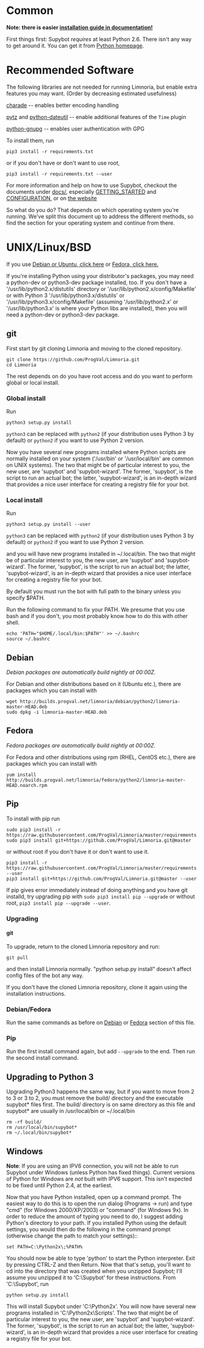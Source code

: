 # Common

**Note: there is easier [installation guide in documentation!](http://doc.supybot.aperio.fr/en/latest/use/install.html)**

First things first: Supybot *requires* at least Python 2.6.  There
isn't any way to get around it.  You can get it from [Python homepage].

[Python homepage]:http://python.org/

# Recommended Software

The following libraries are not needed for running Limnoria, but enable
extra features you may want. (Order by decreasing estimated usefulness)

[charade] -- enables better encoding handling

[pytz] and [python-dateutil] -- enable additional features of the `Time` plugin

[python-gnupg] -- enables user authentication with GPG

[charade]:https://pypi.python.org/pypi/charade
[pytz]:https://pypi.python.org/pypi/pytz
[python-dateutil]:https://pypi.python.org/pypi/python-dateutil
[python-gnupg]:https://pypi.python.org/pypi/python-gnupg

To install them, run 

`pip3 install -r requirements.txt`

or if you don't have or don't want to use root, 

`pip3 install -r requirements.txt --user`

For more information and help on how to use Supybot, checkout
the documents under [docs/], especially [GETTING_STARTED] and
[CONFIGURATION], or on [the website]

[docs/]:docs/index.rst
[GETTING_STARTED]:docs/GETTING_STARTED.rst
[CONFIGURATION]:docs/CONFIGURATION.rst
[the website]:http://supybot.aperio.fr/doc/use/index.html

So what do you do?  That depends on which operating system you're
running.  We've split this document up to address the different
methods, so find the section for your operating system and continue
from there.

# UNIX/Linux/BSD

If you use [Debian or Ubuntu, click here](INSTALL.md#debian) or [Fedora, click here.](INSTALL.md#fedora)

If you're installing Python using your distributor's packages, you may
need a python-dev or python3-dev package installed, too.  If you don't have
a '/usr/lib/python2.x/distutils' directory or 
'/usr/lib/python2.x/config/Makefile' or with Python 3 
'/usr/lib/python3.x/distutils' or '/usr/lib/python3.x/config/Makefile' (assuming '/usr/lib/python2.x' or '/usr/lib/python3.x' is where your Python 
libs are installed), then you will need a python-dev or python3-dev package.

## git

First start by git cloning Limnoria and moving to the cloned repository.

```
git clone https://github.com/ProgVal/Limnoria.git
cd Limnoria
```

The rest depends on do you have root access and do you want to perform global or local install.

### Global install

Run

```
python3 setup.py install
```

`python3` can be replaced with `python2` (if your distribution 
uses Python 3 by default) or `python2` if you want to use Python 2
version.

Now you have several new programs installed where Python scripts are normally
installed on your system ('/usr/bin' or '/usr/local/bin' are common on
UNIX systems).  The two that might be of particular interest to you, the
new user, are 'supybot' and 'supybot-wizard'.  The former, 'supybot', is
the script to run an actual bot; the latter, 'supybot-wizard', is an
in-depth wizard that provides a nice user interface for creating a
registry file for your bot.

### Local install

Run

```
python3 setup.py install --user
```

`python3` can be replaced with `python2` (if your distribution 
uses Python 3 by default) or `python2` if you want to use Python 2 
version.

and you will have new programs installed in ~/.local/bin. The two that might be of particular interest to you, the
new user, are 'supybot' and 'supybot-wizard'.  The former, 'supybot', is
the script to run an actual bot; the latter, 'supybot-wizard', is an
in-depth wizard that provides a nice user interface for creating a
registry file for your bot.

By default you must run the bot with full path to the binary unless you specify $PATH.

Run the following command to fix your PATH. We presume that you use bash 
and if you don't, you most probably know how to do this with other shell.

```
echo 'PATH="$HOME/.local/bin:$PATH"' >> ~/.bashrc
source ~/.bashrc
```

## Debian

*Debian packages are automatically build nightly at 00:00Z.*

For Debian and other distributions based on it (Ubuntu etc.), there are
packages which you can install with

```
wget http://builds.progval.net/limnoria/debian/python2/limnoria-master-HEAD.deb
sudo dpkg -i limnoria-master-HEAD.deb
```

## Fedora

*Fedora packages are automatically build nightly at 00:00Z.*

For Fedora and other distributions using rpm (RHEL, CentOS etc.), there are
packages which you can install with

```
yum install http://builds.progval.net/limnoria/fedora/python2/limnoria-master-HEAD.noarch.rpm
```

## Pip

To install with pip run

```
sudo pip3 install -r https://raw.githubusercontent.com/ProgVal/Limnoria/master/requirements.txt
sudo pip3 install git+https://github.com/ProgVal/Limnoria.git@master
```

or without root if you don't have it or don't want to use it.

```
pip3 install -r https://raw.githubusercontent.com/ProgVal/Limnoria/master/requirements.txt --user
pip3 install git+https://github.com/ProgVal/Limnoria.git@master --user
```

If pip gives error immediately instead of doing anything and you have git
installd, try upgrading pip with `sudo pip3 install pip --upgrade` or
without root, `pip3 install pip --upgrade --user`.

### Upgrading

#### git

To upgrade, return to the cloned Limnoria repository and run:

```
git pull
```

and then install Limnoria normally. "python setup.py install" doesn't affect config files of the bot any way.

If you don't have the cloned Limnoria repository, clone it again using the installation instructions.

### Debian/Fedora

Run the same commands as before on [Debian](INSTALL.md#debian) or 
[Fedora](INSTALL.md#fedora) section of this file.

### Pip

Run the first install command again, but add `--upgrade` to the 
end. Then run the second install command.

## Upgrading to Python 3

Upgrading Python3 happens the same way, but if you want to move from 2 to 3 
or 3 to 2, you must remove the build/ directory and the executable 
supybot* files first. The build/ directory is on same directory as this 
file and supybot* are usually in /usr/local/bin or ~/.local/bin

```
rm -rf build/
rm /usr/local/bin/supybot*
rm ~/.local/bin/supybot*
```

## Windows

**Note**: If you are using an IPV6 connection, you will not be able
to run Supybot under Windows (unless Python has fixed things).  Current
versions of Python for Windows are *not* built with IPV6 support. This
isn't expected to be fixed until Python 2.4, at the earliest.

Now that you have Python installed, open up a command prompt.  The
easiest way to do this is to open the run dialog (Programs -> run) and
type "cmd" (for Windows 2000/XP/2003) or "command" (for Windows 9x).  In
order to reduce the amount of typing you need to do, I suggest adding
Python's directory to your path.  If you installed Python using the
default settings, you would then do the following in the command prompt
(otherwise change the path to match your settings)::

```
set PATH=C:\Python2x\;%PATH%
```

You should now be able to type 'python' to start the Python
interpreter.  Exit by pressing CTRL-Z and then Return.  Now that that's
setup, you'll want to cd into the directory that was created when you
unzipped Supybot; I'll assume you unzipped it to 'C:\Supybot' for these
instructions.  From 'C:\Supybot', run 

```
python setup.py install
```

This will install Supybot under 'C:\Python2x\'.  You will now have several new
programs installed in 'C:\Python2x\Scripts\'.  The two that might be of
particular interest to you, the new user, are 'supybot' and 'supybot-wizard'.
The former, 'supybot', is the script to run an actual bot; the latter,
'supybot-wizard', is an in-depth wizard that provides a nice user interface for
creating a registry file for your bot.
